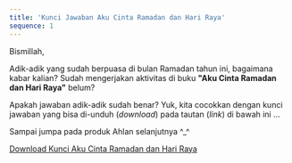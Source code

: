 ```yaml
---
title: 'Kunci Jawaban Aku Cinta Ramadan dan Hari Raya'
sequence: 1
---
```


Bismillah, 

Adik-adik yang sudah berpuasa di bulan Ramadan tahun ini, bagaimana kabar kalian? Sudah mengerjakan aktivitas di buku **"Aku Cinta Ramadan dan Hari Raya"** belum?

Apakah jawaban adik-adik sudah benar? Yuk, kita cocokkan dengan kunci jawaban yang bisa di-unduh (_download_) pada tautan (_link_) di bawah ini ... 

Sampai jumpa pada produk Ahlan selanjutnya ^_^

[Download Kunci Aku Cinta Ramadan dan Hari Raya](https://ahlan.id/assets/docs/Kunci%20Jawaban%20Aku%20Cinta%20Ramadan%20dan%20Hari%20Raya.pdf)
